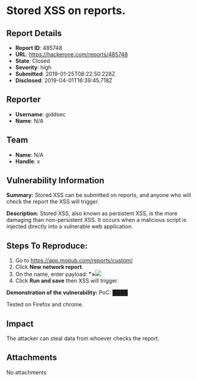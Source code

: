 # Stored XSS on reports.

## Report Details
- **Report ID**: 485748
- **URL**: https://hackerone.com/reports/485748
- **State**: Closed
- **Severity**: high
- **Submitted**: 2019-01-25T08:22:50.228Z
- **Disclosed**: 2019-04-01T16:39:45.718Z

## Reporter
- **Username**: giddsec
- **Name**: N/A

## Team
- **Name**: N/A
- **Handle**: x

## Vulnerability Information
**Summary:** 
Stored XSS can be submitted on reports, and anyone who will check the report the XSS will trigger. 

**Description:**
Stored XSS, also known as persistent XSS, is the more damaging than non-persistent XSS. It occurs when a malicious script is injected directly into a vulnerable web application. 

## Steps To Reproduce:

  1. Go to https://app.mopub.com/reports/custom/
  2. Click **New network report**.
  3. On the name, enter payload: **"><img src=x onerror=alert(document.domain)>**
  4. Click **Run and save** then XSS will trigger. 

**Demonstration of the vulnerability:**
PoC: ████


Tested on Firefox and chrome.

## Impact

The attacker can steal data from whoever checks the report.

## Attachments
No attachments
